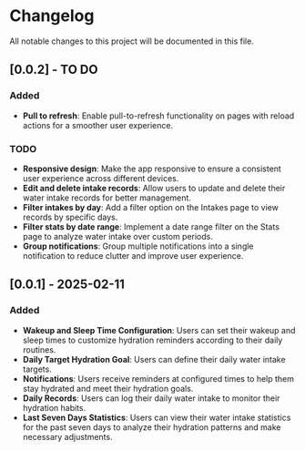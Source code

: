 # Changelog

All notable changes to this project will be documented in this file.

## [0.0.2] - TO DO

### Added
- **Pull to refresh**: Enable pull-to-refresh functionality on pages with reload actions for a smoother user experience.

### TODO
- **Responsive design**: Make the app responsive to ensure a consistent user experience across different devices.
- **Edit and delete intake records**: Allow users to update and delete their water intake records for better management.
- **Filter intakes by day**: Add a filter option on the Intakes page to view records by specific days.
- **Filter stats by date range**: Implement a date range filter on the Stats page to analyze water intake over custom periods.
- **Group notifications**: Group multiple notifications into a single notification to reduce clutter and improve user experience.

## [0.0.1] - 2025-02-11

### Added
- **Wakeup and Sleep Time Configuration**: Users can set their wakeup and sleep times to customize hydration reminders according to their daily routines.
- **Daily Target Hydration Goal**: Users can define their daily water intake targets.
- **Notifications**: Users receive reminders at configured times to help them stay hydrated and meet their hydration goals.
- **Daily Records**: Users can log their daily water intake to monitor their hydration habits.
- **Last Seven Days Statistics**: Users can view their water intake statistics for the past seven days to analyze their hydration patterns and make necessary adjustments.
